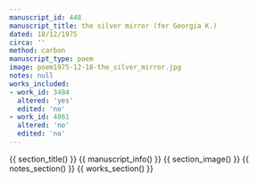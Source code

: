 ```yaml
---
manuscript_id: 448
manuscript_title: the silver mirror (for Georgia K.)
dated: 18/12/1975
circa: ''
method: carbon
manuscript_type: poem
image: poem1975-12-18-the_silver_mirror.jpg
notes: null
works_included:
- work_id: 3484
  altered: 'yes'
  edited: 'no'
- work_id: 4861
  altered: 'no'
  edited: 'no'
---
```


{{ section_title() }}
{{ manuscript_info() }}
{{ section_image() }}
{{ notes_section() }}
{{ works_section() }}
